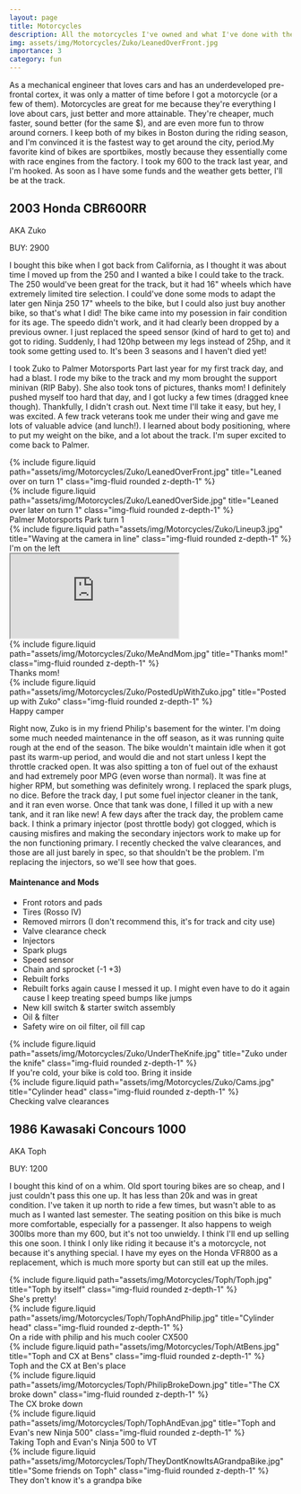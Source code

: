 ```yaml
---
layout: page
title: Motorcycles
description: All the motorcycles I've owned and what I've done with them
img: assets/img/Motorcycles/Zuko/LeanedOverFront.jpg
importance: 3
category: fun
---
```


As a mechanical engineer that loves cars and has an underdeveloped pre-frontal cortex, it was only a matter of time before I got a motorcycle (or a few of them). Motorcycles are great for me because they're everything I love about cars, just better and more attainable. They're cheaper, much faster, sound better (for the same $), and are even more fun to throw around corners. I keep both of my bikes in Boston during the riding season, and I'm convinced it is the fastest way to get around the city, period.My favorite kind of bikes are sportbikes, mostly because they essentially come with race engines from the factory. I took my 600 to the track last year, and I'm hooked. As soon as I have some funds and the weather gets better, I'll be at the track. 

## 2003 Honda CBR600RR
AKA Zuko

BUY: 2900

I bought this bike when I got back from California, as I thought it was about time I moved up from the 250 and I wanted a bike I could take to the track. The 250 would've been great for the track, but it had 16" wheels which have extremely limited tire selection. I could've done some mods to adapt the later gen Ninja 250 17" wheels to the bike, but I could also just buy another bike, so that's what I did! The bike came into my posession in fair condition for its age. The speedo didn't work, and it had clearly been dropped by a previous owner. I just replaced the speed sensor (kind of hard to get to) and got to riding. Suddenly, I had 120hp between my legs instead of 25hp, and it took some getting used to. It's been 3 seasons and I haven't died yet!

I took Zuko to Palmer Motorsports Part last year for my first track day, and had a blast. I rode my bike to the track and my mom brought the support minivan (RIP Baby). She also took tons of pictures, thanks mom! I definitely pushed myself too hard that day, and I got lucky a few times (dragged knee though).  Thankfully, I didn't crash out. Next time I'll take it easy, but hey, I was excited. A few track veterans took me under their wing and gave me lots of valuable advice (and lunch!). I learned about body positioning, where to put my weight on the bike, and a lot about the track. I'm super excited to come back to Palmer.

<div class="row">
    <div class="col-sm-5 mt-3 mt-md-0">
        {% include figure.liquid path="assets/img/Motorcycles/Zuko/LeanedOverFront.jpg" title="Leaned over on turn 1" class="img-fluid rounded z-depth-1" %}
    </div>
    <div class="col-sm-7 mt-3 mt-md-0">
        {% include figure.liquid path="assets/img/Motorcycles/Zuko/LeanedOverSide.jpg" title="Leaned over later on turn 1" class="img-fluid rounded z-depth-1" %}
    </div>
</div>
<div class="caption">
    Palmer Motorsports Park turn 1
</div>

<div class="row">
    <div class="col-sm mt-3 mt-md-0">
        {% include figure.liquid path="assets/img/Motorcycles/Zuko/Lineup3.jpg" title="Waving at the camera in line" class="img-fluid rounded z-depth-1" %}
        <div class="caption">
            I'm on the left
        </div>
    </div>
    <div class="col-sm mt-3 mt-md-0">
        <div class="embed-responsive embed-responsive-16by9">
            <iframe class="embed-responsive-item" src="https://www.youtube.com/embed/cVWyxna5KD8?si=IxOgaNBaYRaIoHKW" allowfullscreen></iframe>
        </div>
    </div>
</div>

<div class="row">
    <div class="col-sm-5 mt-3 mt-md-0">
        {% include figure.liquid path="assets/img/Motorcycles/Zuko/MeAndMom.jpg" title="Thanks mom!" class="img-fluid rounded z-depth-1" %}
        <div class="caption">
            Thanks mom!
        </div>
    </div>
    <div class="col-sm-7 mt-3 mt-md-0">
        {% include figure.liquid path="assets/img/Motorcycles/Zuko/PostedUpWithZuko.jpg" title="Posted up with Zuko" class="img-fluid rounded z-depth-1" %}
        <div class="caption">
            Happy camper
        </div>
    </div>
</div>

Right now, Zuko is in my friend Philip's basement for the winter. I'm doing some much needed maintenance in the off season, as it was running quite rough at the end of the season. The bike wouldn't maintain idle when it got past its warm-up period, and would die and not start unless I kept the throttle cracked open. It was also spitting a ton of fuel out of the exhaust and had extremely poor MPG (even worse than normal). It was fine at higher RPM, but something was definitely wrong. I replaced the spark plugs, no dice. Before the track day, I put some fuel injector cleaner in the tank, and it ran even worse. Once that tank was done, I filled it up with a new tank, and it ran like new! A few days after the track day, the problem came back. I think a primary injector (post throttle body) got clogged, which is causing misfires and making the secondary injectors work to make up for the non functioning primary. I recently checked the valve clearances, and those are all just barely in spec, so that shouldn't be the problem. I'm replacing the injectors, so we'll see how that goes.

#### Maintenance and Mods
- Front rotors and pads
- Tires (Rosso IV)
- Removed mirrors (I don't recommend this, it's for track and city use)
- Valve clearance check
- Injectors
- Spark plugs
- Speed sensor
- Chain and sprocket (-1 +3)
- Rebuilt forks
- Rebuilt forks again cause I messed it up. I might even have to do it again cause I keep treating speed bumps like jumps
- New kill switch & starter switch assembly
- Oil & filter
- Safety wire on oil filter, oil fill cap

<div class="row">
    <div class="col-sm-5 mt-3 mt-md-0">
        {% include figure.liquid path="assets/img/Motorcycles/Zuko/UnderTheKnife.jpg" title="Zuko under the knife" class="img-fluid rounded z-depth-1" %}
        <div class="caption">
            If you're cold, your bike is cold too. Bring it inside
        </div>
    </div>
    <div class="col-sm-7 mt-3 mt-md-0">
        {% include figure.liquid path="assets/img/Motorcycles/Zuko/Cams.jpg" title="Cylinder head" class="img-fluid rounded z-depth-1" %}
        <div class="caption">
            Checking valve clearances
        </div>
    </div>
</div>

## 1986 Kawasaki Concours 1000
AKA Toph

BUY: 1200

I bought this kind of on a whim. Old sport touring bikes are so cheap, and I just couldn't pass this one up. It has less than 20k and was in great condition. I've taken it up north to ride a few times, but wasn't able to as much as I wanted last semester. The seating position on this bike is much more comfortable, especially for a passenger. It also happens to weigh 300lbs more than my 600, but it's not too unwieldy. I think I'll end up selling this one soon. I think I only like riding it because it's a motorcycle, not because it's anything special. I have my eyes on the Honda VFR800 as a replacement, which is much more sporty but can still eat up the miles.

<div class="row">
    <div class="col-sm mt-3 mt-md-0">
        {% include figure.liquid path="assets/img/Motorcycles/Toph/Toph.jpg" title="Toph by itself" class="img-fluid rounded z-depth-1" %}
        <div class="caption">
            She's pretty!
        </div>
    </div>
    <div class="col-sm mt-3 mt-md-0">
        {% include figure.liquid path="assets/img/Motorcycles/Toph/TophAndPhilip.jpg" title="Cylinder head" class="img-fluid rounded z-depth-1" %}
        <div class="caption">
            On a ride with philip and his much cooler CX500
        </div>
    </div>
</div>

<div class="row">
    <div class="col-sm mt-3 mt-md-0">
        {% include figure.liquid path="assets/img/Motorcycles/Toph/AtBens.jpg" title="Toph and CX at Bens" class="img-fluid rounded z-depth-1" %}
        <div class="caption">
            Toph and the CX at Ben's place
        </div>
    </div>
    <div class="col-sm mt-3 mt-md-0">
        {% include figure.liquid path="assets/img/Motorcycles/Toph/PhilipBrokeDown.jpg" title="The CX broke down" class="img-fluid rounded z-depth-1" %}
        <div class="caption">
            The CX broke down
        </div>
    </div>
</div>

<div class="row">
    <div class="col-sm mt-3 mt-md-0">
        {% include figure.liquid path="assets/img/Motorcycles/Toph/TophAndEvan.jpg" title="Toph and Evan's new Ninja 500" class="img-fluid rounded z-depth-1" %}
        <div class="caption">
            Taking Toph and Evan's Ninja 500 to VT
        </div>
    </div>
    <div class="col-sm mt-3 mt-md-0">
        {% include figure.liquid path="assets/img/Motorcycles/Toph/TheyDontKnowItsAGrandpaBike.jpg" title="Some friends on Toph" class="img-fluid rounded z-depth-1" %}
        <div class="caption">
            They don't know it's a grandpa bike
        </div>
    </div>
</div>